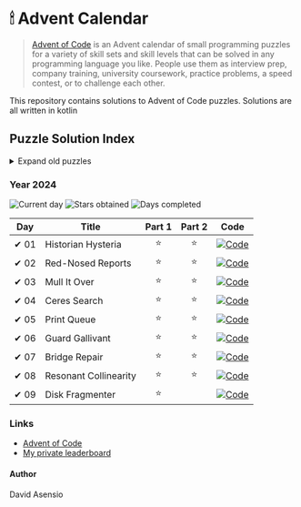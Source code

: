 # 🕯 Advent Calendar

> [Advent of Code](https://adventofcode.com/2024/about) is an Advent calendar of small programming puzzles for a variety
> of skill sets and skill levels that can be solved in any programming language you like. People use them as interview
> prep, company training, university coursework, practice problems, a speed contest, or to challenge each other.

This repository contains solutions to Advent of Code puzzles. Solutions are all written in kotlin

## Puzzle Solution Index

<details> 
<summary>Expand old puzzles</summary>

#### Advent Calendar 2022
- [README](./README_2022.md) / [My private leaderboard](https://adventofcode.com/2022/leaderboard/private/view/33306)

#### Advent Calendar 2023
- [README](./README_2023.md) / [My private leaderboard](https://adventofcode.com/2023/leaderboard/private/view/33306)

</details>

### Year 2024

![Current day](https://img.shields.io/badge/Day-9-blue)
![Stars obtained](https://img.shields.io/badge/Stars%20Obtained%20⭐-17-yellow)
![Days completed](https://img.shields.io/badge/Days%20Completed-9-green)

| Day  | Title                 | Part 1 | Part 2 | Code                                         |
|------|-----------------------|:------:|:------:|----------------------------------------------|
| ✔ 01 | Historian Hysteria    |   ⭐    |   ⭐    | [![Code]](src/main/kotlin/days2024/Day01.kt) |
| ✔ 02 | Red-Nosed Reports     |   ⭐    |   ⭐    | [![Code]](src/main/kotlin/days2024/Day02.kt) |
| ✔ 03 | Mull It Over          |   ⭐    |   ⭐    | [![Code]](src/main/kotlin/days2024/Day03.kt) |
| ✔ 04 | Ceres Search          |   ⭐    |   ⭐    | [![Code]](src/main/kotlin/days2024/Day04.kt) |
| ✔ 05 | Print Queue           |   ⭐    |   ⭐    | [![Code]](src/main/kotlin/days2024/Day05.kt) |
| ✔ 06 | Guard Gallivant       |   ⭐    |   ⭐    | [![Code]](src/main/kotlin/days2024/Day06.kt) |
| ✔ 07 | Bridge Repair         |   ⭐    |   ⭐    | [![Code]](src/main/kotlin/days2024/Day07.kt) |
| ✔ 08 | Resonant Collinearity |   ⭐    |   ⭐    | [![Code]](src/main/kotlin/days2024/Day08.kt) |
| ✔ 09 | Disk Fragmenter       |   ⭐    |        | [![Code]](src/main/kotlin/days2024/Day09.kt) |

### Links

- [Advent of Code](https://adventofcode.com/)
- [My private leaderboard](https://adventofcode.com/2024/leaderboard/private/view/33306)


#### Author

David Asensio

[//]: # (Document links)

[Code]: <https://img.shields.io/badge/Code-grey?style=for-the-badge&logo=Kotlin>
                                                                                        
